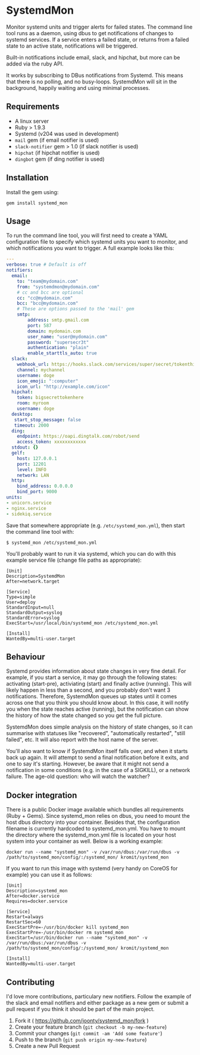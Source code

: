 # SystemdMon

Monitor systemd units and trigger alerts for failed states. The command line tool runs as a daemon, using dbus to get notifications of changes to systemd services. If a service enters a failed state, or returns from a failed state to an active state, notifications will be triggered.

Built-in notifications include email, slack, and hipchat, but more can be added via the ruby API.

It works by subscribing to DBus notifications from Systemd. This means that there is no polling, and no busy-loops. SystemdMon will sit in the background, happily waiting and using minimal processes.

## Requirements

* A linux server
* Ruby > 1.9.3
* Systemd (v204 was used in development)
* `mail` gem (if email notifier is used)
* `slack-notifier` gem > 1.0 (if slack notifier is used)
* `hipchat` (if hipchat notifier is used)
* `dingbot` gem (if ding notifier is used)

## Installation

Install the gem using:

    gem install systemd_mon

## Usage

To run the command line tool, you will first need to create a YAML configuration file to specify which systemd units you want to monitor, and which notifications you want to trigger. A full example looks like this:

```yaml
---
verbose: true # Default is off
notifiers:
  email:
    to: "team@mydomain.com"
    from: "systemdmon@mydomain.com"
    # cc and bcc are optional
    cc: "cc@mydomain.com"
    bcc: "bcc@mydomain.com"
    # These are options passed to the 'mail' gem
    smtp:
        address: smtp.gmail.com
        port: 587
        domain: mydomain.com
        user_name: "user@mydomain.com"
        password: "supersecr3t"
        authentication: "plain"
        enable_starttls_auto: true
  slack:
    webhook_url: https://hooks.slack.com/services/super/secret/tokenthings
    channel: mychannel
    username: doge
    icon_emoji: ":computer"
    icon_url: "http://example.com/icon"
  hipchat:
    token: bigsecrettokenhere
    room: myroom
    username: doge
  desktop:
   start_stop_message: false
   timeout: 2000
  ding:
    endpoint: https://oapi.dingtalk.com/robot/send
    access_token: xxxxxxxxxxxx
  stdout: {}
  gelf:
    host: 127.0.0.1
    port: 12201
    level: INFO
    network: LAN
  http:
    bind_address: 0.0.0.0
    bind_port: 9000
units:
- unicorn.service
- nginx.service
- sidekiq.service
```

Save that somewhere appropriate (e.g. `/etc/systemd_mon.yml`), then start the command line tool with:

    $ systemd_mon /etc/systemd_mon.yml

You'll probably want to run it via systemd, which you can do with this example service file (change file paths as appropriate):

```
[Unit]
Description=SystemdMon
After=network.target

[Service]
Type=simple
User=deploy
StandardInput=null
StandardOutput=syslog
StandardError=syslog
ExecStart=/usr/local/bin/systemd_mon /etc/systemd_mon.yml

[Install]
WantedBy=multi-user.target
```

## Behaviour

Systemd provides information about state changes in very fine detail. For example, if you start a service, it may go through the following states: activating (start-pre), activiating (start) and finally active (running). This will likely happen in less than a second, and you probably don't want 3 notifications. Therefore, SystemdMon queues up states until it comes across one that you think you should know about. In this case, it will notify you when the state reaches active (running), but the notification can show the history of how the state changed so you get the full picture.

SystemdMon does simple analysis on the history of state changes, so it can summarise with statuses like "recovered", "automatically restarted", "still failed", etc. It will also report with the host name of the server.

You'll also want to know if SystemdMon itself falls over, and when it starts back up again. It will attempt to send a final notification before it exits, and one to say it's starting. However, be aware that it might not send a notification in some conditions (e.g. in the case of a SIGKILL), or a network failure. The age-old question: who will watch the watcher?

## Docker integration
There is a public Docker image available which bundles all requirements (Ruby + Gems). Since systemd_mon relies on dbus, you need to mount the host dbus directory into your container. Besides that, the configuration filename is currently hardcoded to systemd_mon.yml. You have to mount the directory where the systemd_mon.yml file is located on your host system into your container as well. Below is a working example: 

```
docker run --name "systemd_mon" -v /var/run/dbus:/var/run/dbus -v /path/to/systemd_mon/config/:/systemd_mon/ kromit/systemd_mon
```

If you want to run this image with systemd (very handy on CoreOS for example) you can use it as follows:

```
[Unit]
Description=systemd_mon
After=docker.service
Requires=docker.service

[Service]
Restart=always
RestartSec=60
ExecStartPre=-/usr/bin/docker kill systemd_mon
ExecStartPre=-/usr/bin/docker rm systemd_mon
ExecStart=/usr/bin/docker run --name "systemd_mon" -v /var/run/dbus:/var/run/dbus -v /path/to/systemd_mon/config/:/systemd_mon/ kromit/systemd_mon

[Install]
WantedBy=multi-user.target
```

## Contributing

I'd love more contributions, particulary new notifiers. Follow the example of the slack and email notifiers and either package as a new gem or submit a pull request if you think it should be part of the main project.

1. Fork it ( https://github.com/joonty/systemd_mon/fork )
2. Create your feature branch (`git checkout -b my-new-feature`)
3. Commit your changes (`git commit -am 'Add some feature'`)
4. Push to the branch (`git push origin my-new-feature`)
5. Create a new Pull Request

